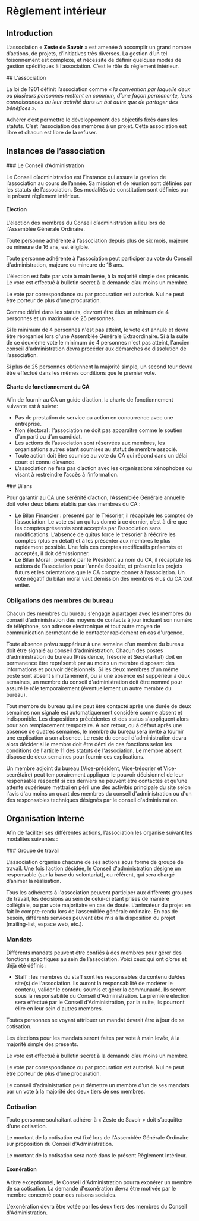 # Règlement intérieur

## Introduction

L’association « **Zeste de Savoir** » est amenée à accomplir un grand nombre d’actions, de projets,
d’initiatives très diverses. La gestion d’un tel foisonnement est complexe, et nécessite de définir
quelques modes de gestion spécifiques à l’association. C’est le rôle du règlement intérieur.

## L’association

La loi de 1901 définit l’association comme _« la convention par laquelle deux ou plusieurs
personnes mettent en commun, d’une façon permanente, leurs connaissances ou leur activité dans
un but autre que de partager des bénéfices »._

Adhérer c’est permettre le développement des objectifs fixés dans les statuts. C’est l’association des
membres à un projet. Cette association est libre et chacun est libre de la refuser.

## Instances de l’association

### Le Conseil d’Administration

Le Conseil d’administration est l’instance qui assure la gestion de l’association au cours de l’année.
Sa mission et de réunion sont définies par les statuts de l’association. Ses modalités de constitution
sont définies par le présent règlement intérieur.

#### Élection

L'élection des membres du Conseil d’administration a lieu lors de l'Assemblée Générale Ordinaire.

Toute personne adhérente à l’association depuis plus de six mois, majeure ou mineure de 16 ans, est
éligible.

Toute personne adhérente à l'association peut participer au vote du Conseil d'administration,
majeure ou mineure de 16 ans.

L'élection est faite par vote à main levée, à la majorité simple des présents. Le vote est effectué à
bulletin secret à la demande d’au moins un membre.

Le vote par correspondance ou par procuration est autorisé. Nul ne peut être porteur de plus d’une
procuration.

Comme défini dans les statuts, devront être élus un minimum de 4 personnes et un maximum de 25
personnes.

Si le minimum de 4 personnes n'est pas atteint, le vote est annulé et devra être réorganisé lors d'une
Assemblée Générale Extraordinaire. Si à la suite de ce deuxième vote le minimum de 4 personnes
n'est pas atteint, l'ancien conseil d'administration devra procéder aux démarches de dissolution de
l’association.

Si plus de 25 personnes obtiennent la majorité simple, un second tour devra être effectué dans les
mêmes conditions que le premier vote.

#### Charte de fonctionnement du CA

Afin de fournir au CA un guide d’action, la charte de fonctionnement suivante est à suivre:

- Pas de prestation de service ou action en concurrence avec une entreprise.
- Non électoral : l’association ne doit pas apparaître comme le soutien d’un parti ou
d’un candidat.
- Les actions de l’association sont réservées aux membres, les organisations autres
étant soumises au statut de membre associé.
- Toute action doit être soumise au vote du CA qui répond dans un délai court et
connu d’avance.
- L’association ne fera pas d’action avec les organisations xénophobes ou visant à
restreindre l’accès à l’information.

### Bilans

Pour garantir au CA une sérénité d’action, l’Assemblée Générale annuelle doit voter deux bilans
établis par des membres du CA :

- Le Bilan Financier : présenté par le Trésorier, il récapitule les comptes de
l’association. Le vote est un quitus donné à ce dernier, c’est à dire que les comptes présentés
sont acceptés par l’association sans modifications. L’absence de quitus force le trésorier à
réécrire les comptes (plus en détail) et à les présenter aux membres le plus rapidement
possible. Une fois ces comptes rectificatifs présentés et acceptés, il doit démissionner.
- Le Bilan Moral : présenté par le Président au nom du CA, il récapitule les actions de
l’association pour l’année écoulée, et présente les projets futurs et les orientations que le CA
compte donner à l’association. Un vote négatif du bilan moral vaut démission des membres
élus du CA tout entier.

### Obligations des membres du bureau

Chacun des membres du bureau s'engage à partager avec les membres du conseil d'administration 
des moyens de contacts à jour incluant son numéro de téléphone, son adresse electronique et tout autre 
moyen de communication permetant de le contacter rapidement en cas d'urgence.

Toute absence prévu suppérieur à une semaine d'un membre du bureau doit être signalé au conseil d'administration.
Chacun des postes d'administration du bureau (Présidence, Trésorie et Secretartiat) doit en permanence être représenté
par au moins un membre disposant des informations et pouvoir décisionnels. Si les deux membres d'un même poste
sont absent simultanément, ou si une absence est suppérieur à deux semaines, un membre du conseil d'administration 
doit être nommé pour assuré le rôle temporairement (éventuellement un autre membre du bureau).

Tout membre du bureau qui ne peut être contacté après une durée de deux semaines non signalé est automatiquement
considéré comme absent et indisponible. Les dispositions précédentes et des status s'appliquent alors pour son remplacement
temporaire. A son retour, ou à défaut après une absence de quatres semaines, le membre du bureau sera invité a fournir 
une explication à son absence. Le reste du conseil d'administration devra alors décider si le membre doit être 
démi de ces fonctions selon les conditions de l'article 11 des statuts de l'association. Le membre absent dispose de 
deux semaines pour fournir ces explications.

Un membre adjoint du bureau (Vice-président, Vice-trésorier et Vice-secrétaire) peut temporairement appliquer le 
pouvoir décisionnel de leur responsable respectif si ces derniers ne peuvent être contactés et qu'une attente
supérieure mettrai en péril une des activités principale du site selon l'avis d'au moins un quart des membres du conseil d'administration ou d'un des responsables techniques désignés par le conseil d'administration.

## Organisation Interne

Afin de faciliter ses différentes actions, l’association les organise suivant les modalités suivantes :

### Groupe de travail

L’association organise chacune de ses actions sous forme de groupe de travail. Une fois l’action
décidée, le Conseil d'administration désigne un responsable (sur la base du volontariat), ou référent,
qui sera chargé d’animer la réalisation.

Tous les adhérents à l'association peuvent participer aux différents groupes de travail, les décisions
au sein de celui-ci étant prises de manière collégiale, ou par vote majoritaire en cas de doute.
L’animateur du projet en fait le compte-rendu lors de l’assemblée générale ordinaire.
En cas de besoin, différents services peuvent être mis à la disposition du projet (mailing-list, espace
web, etc.).

### Mandats

Différents mandats peuvent être confiés à des membres pour gérer des fonctions spécifiques au sein
de l’association. Voici ceux qui ont d’ores et déjà été définis :

- Staff : les membres du staff sont les responsables du contenu du/des site(s) de l'association.
Ils auront la responsabilité de modérer le contenu, valider le contenu soumis et gérer la
communauté. Ils seront sous la responsabilité du Conseil d'Administration. La première
élection sera effectué par le Conseil d'Administration, par la suite, ils pourront élire en leur
sein d'autres membres.

Toutes personnes se voyant attribuer un mandat devrait être à jour de sa cotisation.

Les élections pour les mandats seront faites par vote à main levée, à la majorité simple des présents.

Le vote est effectué à bulletin secret à la demande d’au moins un membre.

Le vote par correspondance ou par procuration est autorisé. Nul ne peut être porteur de plus d’une
procuration.

Le conseil d’administration peut démettre un membre d'un de ses mandats par un vote à la majorité
des deux tiers de ses membres.

### Cotisation

Toute personne souhaitant adhérer à « Zeste de Savoir » doit s’acquitter d'une cotisation.

Le montant de la cotisation est fixé lors de l'Assemblée Générale Ordinaire sur proposition du
Conseil d'Administration.

Le montant de la cotisation sera noté dans le présent Règlement Intérieur.

#### Exonération

A titre exceptionnel, le Conseil d'Administration pourra exonérer un membre de sa cotisation. La
demande d'exonération devra être motivée par le membre concerné pour des raisons sociales.

L'exonération devra être votée par les deux tiers des membres du Conseil d'Administration.

